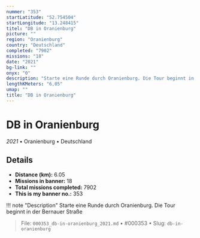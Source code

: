 ```yaml
---
nummer: "353"
startLatitude: "52.754504"
startLongitude: "13.248415"
titel: "DB in Oranienburg"
picture: ""
region: "Oranienburg"
country: "Deutschland"
completed: "7902"
missions: "18"
date: "2021"
bg-link: ""
onyx: "0"
description: "Starte eine Runde durch Oranienburg. Die Tour beginnt in der Bernauer Straße"
lengthKMeters: "6,05"
umap: ""
title: "DB in Oranienburg"
---
```

# DB in Oranienburg

*2021* • Oranienburg • Deutschland



## Details
- **Distance (km):** 6.05
- **Missions in banner:** 18
- **Total missions completed:** 7902
- **This is my banner no.:** 353


!!! note "Description"
    Starte eine Runde durch Oranienburg. Die Tour beginnt in der Bernauer Straße




> File: `000353_db-in-oranienburg_2021.md` • #000353 • Slug: `db-in-oranienburg`
